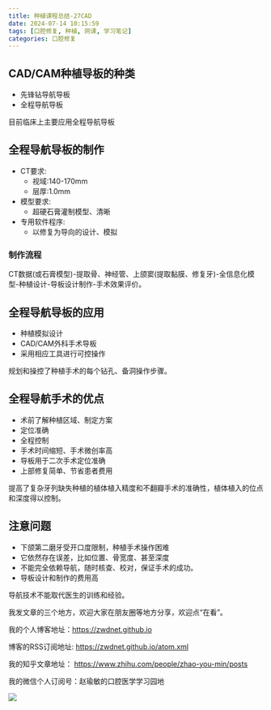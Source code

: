 ```yaml
---
title: 种植课程总结-27CAD
date: 2024-07-14 10:15:59
tags: [口腔修复, 种植, 网课, 学习笔记]
categories: 口腔修复
---
```

## CAD/CAM种植导板的种类
- 先锋钻导航导板
- 全程导航导板

目前临床上主要应用全程导航导板
## 全程导航导板的制作
- CT要求:
    - 视域:140-170mm
    - 层厚:1.0mm
- 模型要求:
    - 超硬石膏灌制模型、清晰
- 专用软件程序:
    - 以修复为导向的设计、模拟
 
### 制作流程
CT数据(或石膏模型)-提取骨、神经管、上颌窦(提取黏膜、修复牙)-全信息化模型-种植设计-导板设计制作-手术效果评价。

## 全程导航导板的应用
- 种植模拟设计
- CAD/CAM外科手术导板
- 采用相应工具进行可控操作

规划和操控了种植手术的每个钻孔、备洞操作步骤。

## 全程导航手术的优点
- 术前了解种植区域、制定方案
- 定位准确
- 全程控制
- 手术时间缩短、手术微创率高
- 导板用于二次手术定位准确
- 上部修复简单、节省患者费用

提高了复杂牙列缺失种植的植体植入精度和不翻瓣手术的准确性，植体植入的位点和深度得以控制。

## 注意问题
- 下颌第二磨牙受开口度限制，种植手术操作困难
- 它依然存在误差，比如位置、骨宽度、甚至深度
- 不能完全依赖导航，随时核查、校对，保证手术的成功。
- 导板设计和制作的费用高

导航技术不能取代医生的训练和经验。






我发文章的三个地方，欢迎大家在朋友圈等地方分享，欢迎点“在看”。

我的个人博客地址：https://zwdnet.github.io

博客的RSS订阅地址: https://zwdnet.github.io/atom.xml

我的知乎文章地址： https://www.zhihu.com/people/zhao-you-min/posts

我的微信个人订阅号：赵瑜敏的口腔医学学习园地

![](https://zymblog-1258069789.cos.ap-chengdu.myqcloud.com/other/wx.jpg)
